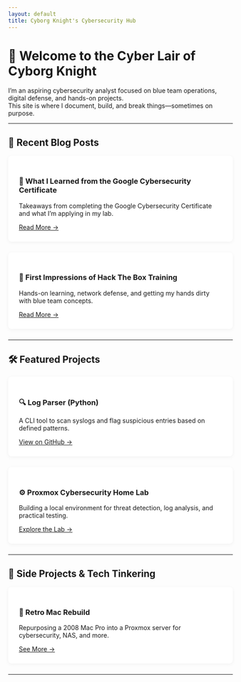 ```yaml
---
layout: default
title: Cyborg Knight's Cybersecurity Hub
---
```


# 👾 Welcome to the Cyber Lair of Cyborg Knight

I’m an aspiring cybersecurity analyst focused on blue team operations, digital defense, and hands-on projects.  
This site is where I document, build, and break things—sometimes on purpose.

---

## 📝 Recent Blog Posts

<div class="card">
  <h3>🔐 What I Learned from the Google Cybersecurity Certificate</h3>
  <p>Takeaways from completing the Google Cybersecurity Certificate and what I’m applying in my lab.</p>
  <a href="/_posts/2025-04-10-google-cybersecurity-cert-review.md">Read More →</a>
</div>

<div class="card">
  <h3>🧠 First Impressions of Hack The Box Training</h3>
  <p>Hands-on learning, network defense, and getting my hands dirty with blue team concepts.</p>
  <a href="/_posts/2025-04-11-hack-the-box-first-look.md">Read More →</a>
</div>

---

## 🛠 Featured Projects

<div class="card">
  <h3>🔍 Log Parser (Python)</h3>
  <p>A CLI tool to scan syslogs and flag suspicious entries based on defined patterns.</p>
  <a href="https://github.com/cyborgknight404/log-parser">View on GitHub →</a>
</div>

<div class="card">
  <h3>⚙️ Proxmox Cybersecurity Home Lab</h3>
  <p>Building a local environment for threat detection, log analysis, and practical testing.</p>
  <a href="https://github.com/cyborgknight404/proxmox-lab">Explore the Lab →</a>
</div>

---

## 🧪 Side Projects & Tech Tinkering

<div class="card">
  <h3>💾 Retro Mac Rebuild</h3>
  <p>Repurposing a 2008 Mac Pro into a Proxmox server for cybersecurity, NAS, and more.</p>
  <a href="/side-projects">See More →</a>
</div>

---

<style>
.card {
  background: #fff;
  padding: 1.5rem;
  margin-bottom: 1.5rem;
  box-shadow: 0 2px 8px rgba(0,0,0,0.05);
  border-radius: 8px;
}
</style>
